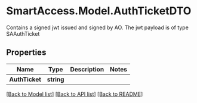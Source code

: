 # SmartAccess.Model.AuthTicketDTO
Contains a signed jwt issued and signed by AO. The jwt payload is of type SAAuthTicket

## Properties

Name | Type | Description | Notes
------------ | ------------- | ------------- | -------------
**AuthTicket** | **string** |  | 

[[Back to Model list]](../README.md#documentation-for-models) [[Back to API list]](../README.md#documentation-for-api-endpoints) [[Back to README]](../README.md)

